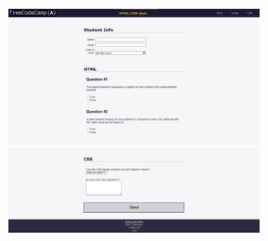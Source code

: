 ![Accessibility Quiz](/09_Learn_Accessibility_by_Building_a_Quiz/images/accessibility_quiz_1.png)
![Accessibility Quiz](/09_Learn_Accessibility_by_Building_a_Quiz/images/accessibility_quiz_2.png)